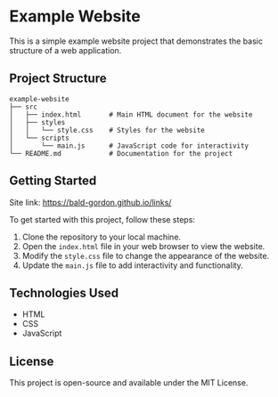 # Example Website

This is a simple example website project that demonstrates the basic structure of a web application. 

## Project Structure

```
example-website
├── src
│   ├── index.html       # Main HTML document for the website
│   ├── styles
│   │   └── style.css    # Styles for the website
│   └── scripts
│       └── main.js      # JavaScript code for interactivity
└── README.md            # Documentation for the project
```

## Getting Started

Site link: https://bald-gordon.github.io/links/

To get started with this project, follow these steps:

1. Clone the repository to your local machine.
2. Open the `index.html` file in your web browser to view the website.
3. Modify the `style.css` file to change the appearance of the website.
4. Update the `main.js` file to add interactivity and functionality.

## Technologies Used

- HTML
- CSS
- JavaScript

## License

This project is open-source and available under the MIT License.